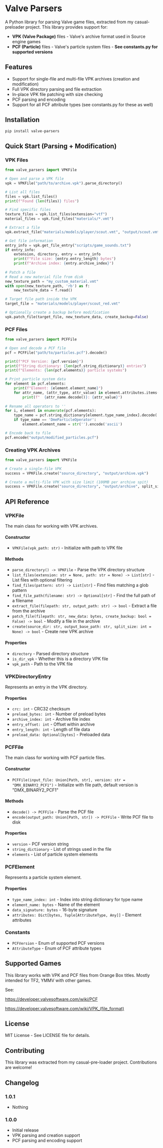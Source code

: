 # Valve Parsers

A Python library for parsing Valve game files, extracted from my casual-preloader project. This library provides support for:

- **VPK (Valve Package)** files - Valve's archive format used in Source engine games
- **PCF (Particle)** files - Valve's particle system files - **See constants.py for supported versions**

## Features

- Support for single-file and multi-file VPK archives (creation and modification)
- Full VPK directory parsing and file extraction
- In-place VPK file patching with size checking
- PCF parsing and encoding
- Support for all PCF attribute types (see constants.py for these as well)

## Installation

```bash
pip install valve-parsers
```

## Quick Start (Parsing + Modification)

### VPK Files

```python
from valve_parsers import VPKFile

# Open and parse a VPK file
vpk = VPKFile("path/to/archive.vpk").parse_directory()

# List all files
files = vpk.list_files()
print(f"Found {len(files)} files")

# Find specific files
texture_files = vpk.list_files(extension="vtf")
material_files = vpk.find_files("materials/*.vmt")

# Extract a file
vpk.extract_file("materials/models/player/scout.vmt", "output/scout.vmt")

# Get file information
entry_info = vpk.get_file_entry("scripts/game_sounds.txt")
if entry_info:
    extension, directory, entry = entry_info
    print(f"File size: {entry.entry_length} bytes")
    print(f"Archive index: {entry.archive_index}")
    
# Patch a file
# Read a new material file from disk
new_texture_path = "my_custom_material.vmt"
with open(new_texture_path, 'rb') as f:
    new_texture_data = f.read()

# Target file path inside the VPK
target_file = "materials/models/player/scout_red.vmt"

# Optionally create a backup before modification
vpk.patch_file(target_file, new_texture_data, create_backup=False)

```

### PCF Files

```python
from valve_parsers import PCFFile

# Open and decode a PCF file
pcf = PCFFile("path/to/particles.pcf").decode()

print(f"PCF Version: {pcf.version}")
print(f"String dictionary: {len(pcf.string_dictionary)} entries")
print(f"Elements: {len(pcf.elements)} particle systems")

# Print particle system data
for element in pcf.elements:
    print(f"Element: {element.element_name}")
    for attr_name, (attr_type, attr_value) in element.attributes.items():
        print(f"  {attr_name.decode()}: {attr_value}")
        
# Rename all operators to ''
for i, element in enumerate(pcf.elements):
    type_name = pcf.string_dictionary[element.type_name_index].decode('ascii')
    if type_name == 'DmeParticleOperator':
        element.element_name = str('').encode('ascii')

# Encode back to file
pcf.encode("output/modified_particles.pcf")
```

### Creating VPK Archives

```python
from valve_parsers import VPKFile

# Create a single-file VPK
success = VPKFile.create("source_directory", "output/archive.vpk")

# Create a multi-file VPK with size limit (100MB per archive spit)
success = VPKFile.create("source_directory", "output/archive", split_size=100*1024*1024)
```

## API Reference

### VPKFile

The main class for working with VPK archives.

#### Constructor
- `VPKFile(vpk_path: str)` - Initialize with path to VPK file

#### Methods
- `parse_directory() -> VPKFile` - Parse the VPK directory structure
- `list_files(extension: str = None, path: str = None) -> List[str]` - List files with optional filtering
- `find_files(pattern: str) -> List[str]` - Find files matching a glob pattern
- `find_file_path(filename: str) -> Optional[str]` - Find the full path of a filename
- `extract_file(filepath: str, output_path: str) -> bool` - Extract a file from the archive
- `patch_file(filepath: str, new_data: bytes, create_backup: bool = False) -> bool` - Modify a file in the archive
- `create(source_dir: str, output_base_path: str, split_size: int = None) -> bool` - Create new VPK archive

#### Properties
- `directory` - Parsed directory structure
- `is_dir_vpk` - Whether this is a directory VPK file
- `vpk_path` - Path to the VPK file

### VPKDirectoryEntry

Represents an entry in the VPK directory.

#### Properties
- `crc: int` - CRC32 checksum
- `preload_bytes: int` - Number of preload bytes
- `archive_index: int` - Archive file index
- `entry_offset: int` - Offset within archive
- `entry_length: int` - Length of file data
- `preload_data: Optional[bytes]` - Preloaded data

### PCFFile

The main class for working with PCF particle files.

#### Constructor
- `PCFFile(input_file: Union[Path, str], version: str = "DMX_BINARY2_PCF1")` - Initialize with file path, default version is "DMX_BINARY2_PCF1"

#### Methods
- `decode() -> PCFFile` - Parse the PCF file
- `encode(output_path: Union[Path, str]) -> PCFFile` - Write PCF file to disk

#### Properties
- `version` - PCF version string
- `string_dictionary` - List of strings used in the file
- `elements` - List of particle system elements

### PCFElement

Represents a particle system element.

#### Properties
- `type_name_index: int` - Index into string dictionary for type name
- `element_name: bytes` - Name of the element
- `data_signature: bytes` - 16-byte signature
- `attributes: Dict[bytes, Tuple[AttributeType, Any]]` - Element attributes

### Constants

- `PCFVersion` - Enum of supported PCF versions
- `AttributeType` - Enum of PCF attribute types

## Supported Games

This library works with VPK and PCF files from Orange Box titles. 
Mostly intended for TF2, YMMV with other games.

See: 

https://developer.valvesoftware.com/wiki/PCF 

https://developer.valvesoftware.com/wiki/VPK_(file_format)

## License

MIT License - See LICENSE file for details.

## Contributing

This library was extracted from my casual-pre-loader project. Contributions are welcome!

## Changelog
### 1.0.1
- Nothing
### 1.0.0
- Initial release
- VPK parsing and creation support
- PCF parsing and encoding support
